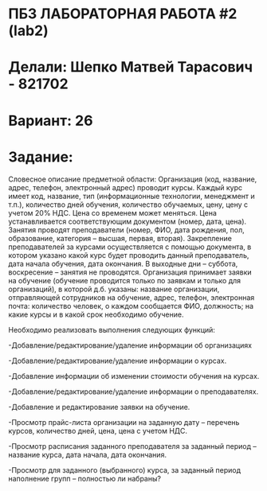 # ПБЗ ЛАБОРАТОРНАЯ РАБОТА #2 (lab2)
# Делали: Шепко Матвей Тарасович - 821702
# Вариант: 26
# Задание: 

Словесное описание предметной области: Организация (код, название, адрес, телефон, электронный адрес) проводит курсы. Каждый курс имеет код, название, тип (информационные технологии, менеджмент и т.п.), количество дней обучения, количество обучаемых, цену, цену с учетом 20% НДС. Цена со временем может меняться. Цена устанавливается соответствующим документом (номер, дата, цена). Занятия проводят преподаватели (номер, ФИО, дата рождения, пол, образование, категория – высшая, первая, вторая). Закрепление преподавателей за курсами осуществляется с помощью документа, в котором указано какой курс будет проводить данный преподаватель, дата начала обучения, дата окончания. В выходные дни – суббота, воскресение – занятия не проводятся. Организация принимает заявки на обучение (обучение проводится только по заявкам и только для организаций), в которой д.б. указаны: название организации, отправляющей сотрудников на обучение, адрес, телефон, электронная почта: количество человек, о каждом сообщается ФИО, должность; на какие курсы и в какой срок необходимо обучение.

Необходимо реализовать выполнения следующих функций:

-Добавление/редактирование/удаление информации об организациях

-Добавление/редактирование/удаление информации о курсах.

-Добавление информации об изменении стоимости обучения на курсах.

-Добавление/редактирование/удаление информации о преподавателях.

-Добавление и редактирование заявки на обучение.

-Просмотр прайс-листа организации на заданную дату – перечень курсов, количество дней, цена, цена с учетом НДС.

-Просмотр расписания заданного преподавателя за заданный период – название курса, дата начала, дата окончания.

-Просмотр для заданного (выбранного) курса, за заданный период наполнение групп – полностью ли набраны?
